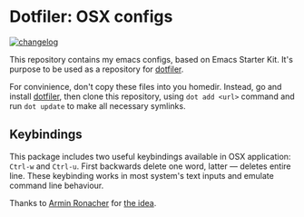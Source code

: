 Dotfiler: OSX configs
=====================

[![changelog](http://allmychanges.com/p/dotfiles/svetlyak40wt-osx/badge/)](http://allmychanges.com/p/dotfiles/svetlyak40wt-osx/?utm_source=badge)

This repository contains my emacs configs, based on Emacs Starter Kit.
It's purpose to be used as a repository for [dotfiler][].

For convinience, don't copy these files into you homedir. Instead,
go and install [dotfiler][], then clone this repository, using
`dot add <url>` command and run `dot update` to make all necessary
symlinks.

Keybindings
-----------

This package includes two useful keybindings available in OSX
application: `Ctrl-w` and `Ctrl-u`. First backwards delete one word,
latter — deletes entire line. These keybinding works in most
system's text inputs and emulate command line behaviour.

Thanks to [Armin Ronacher][armin] for [the idea][armins-config].

[dotfiler]: https://github.com/svetlyak40wt/dotfiler
[armin]: https://twitter.com/mitsuhiko
[armins-config]: https://github.com/mitsuhiko/dotfiles/blob/master/osx/DefaultKeyBinding.dict
